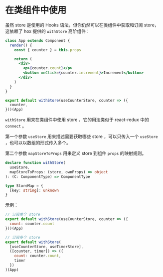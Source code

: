 # 在类组件中使用

虽然 store 是使用的 Hooks 语法，但你仍然可以在类组件中获取和订阅 store，这依赖了 hox 提供的 `withStore` 高阶组件：

```jsx
class App extends Component {
  render() {
    const { counter } = this.props

    return (
      <div>
        <p>{counter.count}</p>
        <button onClick={counter.increment}>Increment</button>
      </div>
    )
  }
}

export default withStore(useCounterStore, counter => ({
  counter,
}))(App)
```

`withStore` 用来在类组件中使用 store ，它的用法类似于 react-redux 中的 `connect` 。

第一个参数 `useStore` 用来描述需要获取哪些 store ，可以只传入一个 `useStore` ，也可以以数组的形式传入多个。

第二个参数 `mapStoreToProps` 用来定义 store 到组件 `props` 的映射规则。

```typescript
declare function withStore(
  useStore,
  mapStoreToProps: (store, ownProps) => object
): (C: ComponentType) => ComponentType

type StoreMap = {
  [key: string]: unknown
}
```

示例：

```js
// 订阅单个 store
export default withStore(useCounterStore, counter => ({
  count: counter.count
}))(App)

// 订阅多个 store
export default withStore(
  [useCounterStore, useTimerStore],
  ([counter, timer]) => ({
    count: counter.count,
    timer
  })
)(App)
```
